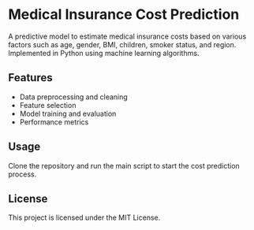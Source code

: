 # Medical Insurance Cost Prediction

A predictive model to estimate medical insurance costs based on various factors such as age, gender, BMI, children, smoker status, and region. Implemented in Python using machine learning algorithms.

## Features
- Data preprocessing and cleaning
- Feature selection
- Model training and evaluation
- Performance metrics

## Usage
Clone the repository and run the main script to start the cost prediction process.

## License
This project is licensed under the MIT License.
